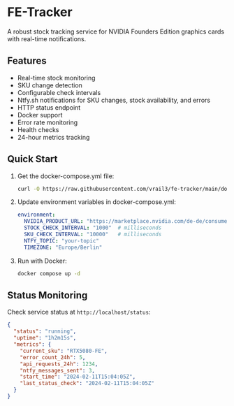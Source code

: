 # FE-Tracker

A robust stock tracking service for NVIDIA Founders Edition graphics cards with real-time notifications.

## Features

- Real-time stock monitoring
- SKU change detection
- Configurable check intervals
- Ntfy.sh notifications for SKU changes, stock availability, and errors
- HTTP status endpoint
- Docker support
- Error rate monitoring
- Health checks
- 24-hour metrics tracking

## Quick Start

1. Get the docker-compose.yml file:

   ```bash
   curl -O https://raw.githubusercontent.com/vrail3/fe-tracker/main/docker-compose.yml
   ```

2. Update environment variables in docker-compose.yml:

   ```yaml
   environment:
     NVIDIA_PRODUCT_URL: "https://marketplace.nvidia.com/de-de/consumer/graphics-cards/nvidia-geforce-rtx-5080/"
     STOCK_CHECK_INTERVAL: "1000"  # milliseconds
     SKU_CHECK_INTERVAL: "10000"   # milliseconds
     NTFY_TOPIC: "your-topic"
     TIMEZONE: "Europe/Berlin"
   ```

3. Run with Docker:

   ```bash
   docker compose up -d
   ```

## Status Monitoring

Check service status at `http://localhost/status`:

```json
{
  "status": "running",
  "uptime": "1h2m15s",
  "metrics": {
    "current_sku": "RTX5080-FE",
    "error_count_24h": 5,
    "api_requests_24h": 1234,
    "ntfy_messages_sent": 3,
    "start_time": "2024-02-11T15:04:05Z",
    "last_status_check": "2024-02-11T15:04:05Z"
  }
}
```
